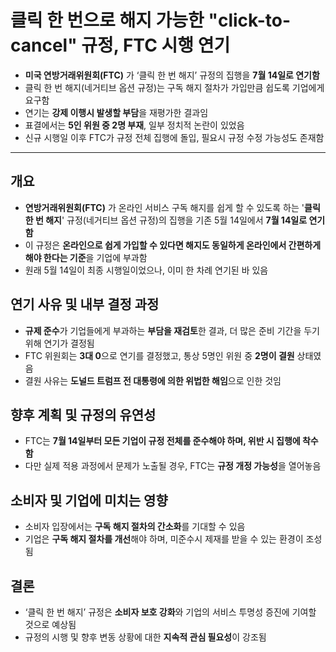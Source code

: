 # 클릭 한 번으로 해지 가능한 "click-to-cancel" 규정, FTC 시행 연기


* **미국 연방거래위원회(FTC)** 가 ‘클릭 한 번 해지’ 규정의 집행을 **7월 14일로 연기함**
* 클릭 한 번 해지(네거티브 옵션 규정)는 구독 해지 절차가 가입만큼 쉽도록 기업에게 요구함
* 연기는 **강제 이행시 발생할 부담**을 재평가한 결과임
* 표결에서는 **5인 위원 중 2명 부재**, 일부 정치적 논란이 있었음
* 신규 시행일 이후 FTC가 규정 전체 집행에 돌입, 필요시 규정 수정 가능성도 존재함

---

개요
--

* **연방거래위원회(FTC)** 가 온라인 서비스 구독 해지를 쉽게 할 수 있도록 하는 '**클릭 한 번 해지**' 규정(네거티브 옵션 규정)의 집행을 기존 5월 14일에서 **7월 14일로 연기함**
* 이 규정은 **온라인으로 쉽게 가입할 수 있다면 해지도 동일하게 온라인에서 간편하게 해야 한다는 기준**을 기업에 부과함
* 원래 5월 14일이 최종 시행일이었으나, 이미 한 차례 연기된 바 있음

연기 사유 및 내부 결정 과정
----------------

* **규제 준수**가 기업들에게 부과하는 **부담을 재검토**한 결과, 더 많은 준비 기간을 두기 위해 연기가 결정됨
* FTC 위원회는 **3대 0**으로 연기를 결정했고, 통상 5명인 위원 중 **2명이 결원** 상태였음
* 결원 사유는 **도널드 트럼프 전 대통령에 의한 위법한 해임**으로 인한 것임

향후 계획 및 규정의 유연성
---------------

* FTC는 **7월 14일부터 모든 기업이 규정 전체를 준수해야 하며, 위반 시 집행에 착수함**
* 다만 실제 적용 과정에서 문제가 노출될 경우, FTC는 **규정 개정 가능성**을 열어놓음

소비자 및 기업에 미치는 영향
----------------

* 소비자 입장에서는 **구독 해지 절차의 간소화**를 기대할 수 있음
* 기업은 **구독 해지 절차를 개선**해야 하며, 미준수시 제재를 받을 수 있는 환경이 조성됨

결론
--

* ‘클릭 한 번 해지’ 규정은 **소비자 보호 강화**와 기업의 서비스 투명성 증진에 기여할 것으로 예상됨
* 규정의 시행 및 향후 변동 상황에 대한 **지속적 관심 필요성**이 강조됨
